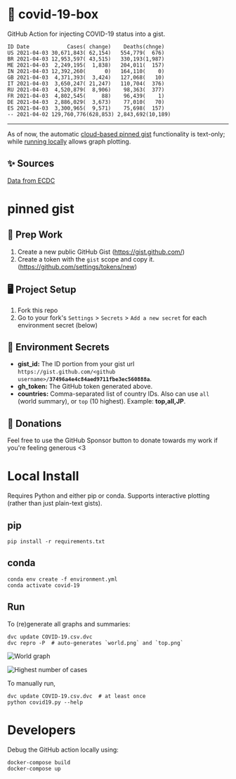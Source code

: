 # 🏥 covid-19-box

GitHub Action for injecting COVID-19 status into a gist.

```
ID Date            Cases( change)    Deaths(chnge)
US 2021-04-03 30,671,843( 62,154)   554,779(  676)
BR 2021-04-03 12,953,597( 43,515)   330,193(1,987)
ME 2021-04-03  2,249,195(  1,838)   204,011(  157)
IN 2021-04-03 12,392,260(      0)   164,110(    0)
GB 2021-04-03  4,371,393(  3,424)   127,068(   10)
IT 2021-04-03  3,650,247( 21,247)   110,704(  376)
RU 2021-04-03  4,520,879(  8,906)    98,363(  377)
FR 2021-04-03  4,802,545(     88)    96,439(    1)
DE 2021-04-03  2,886,029(  3,673)    77,010(   70)
ES 2021-04-03  3,300,965(  9,571)    75,698(  157)
-- 2021-04-02 129,760,776(628,853) 2,843,692(10,189)
```

---

As of now, the automatic [cloud-based pinned gist](#pinned-gist) functionality is text-only;
while [running locally](#local-install) allows graph plotting.

## ✨ Sources

[Data from ECDC](https://www.ecdc.europa.eu/en/publications-data/download-todays-data-geographic-distribution-covid-19-cases-worldwide)

# pinned gist

## 🎒 Prep Work
1. Create a new public GitHub Gist (https://gist.github.com/)
1. Create a token with the `gist` scope and copy it. (https://github.com/settings/tokens/new)

## 🖥 Project Setup
1. Fork this repo
1. Go to your fork's `Settings` > `Secrets` > `Add a new secret` for each environment secret (below)

## 🤫 Environment Secrets
- **gist_id:** The ID portion from your gist url `https://gist.github.com/<github username>/`**`37496a4e4c84aed9711fbe3ec560888a`**.
- **gh_token:** The GitHub token generated above.
- **countries:** Comma-separated list of country IDs. Also can use `all` (world summary), or `top` (10 highest). Example: **top,all,JP**.

## 💸 Donations

Feel free to use the GitHub Sponsor button to donate towards my work if you're feeling generous <3

# Local Install

Requires Python and either pip or conda. Supports interactive plotting (rather than just plain-text gists).

## pip

```
pip install -r requirements.txt
```

## conda

```
conda env create -f environment.yml
conda activate covid-19
```

## Run

To (re)generate all graphs and summaries:

```
dvc update COVID-19.csv.dvc
dvc repro -P  # auto-generates `world.png` and `top.png`
```

![World graph](world.png)

![Highest number of cases](top.png)

To manually run,

```
dvc update COVID-19.csv.dvc  # at least once
python covid19.py --help
```

# Developers

Debug the GitHub action locally using:

```
docker-compose build
docker-compose up
```
